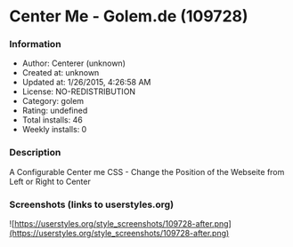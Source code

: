 # Center Me - Golem.de (109728)

### Information
- Author: Centerer (unknown)
- Created at: unknown
- Updated at: 1/26/2015, 4:26:58 AM
- License: NO-REDISTRIBUTION
- Category: golem
- Rating: undefined
- Total installs: 46
- Weekly installs: 0


### Description
A Configurable Center me CSS - Change the Position of the Webseite from Left or Right to Center


### Screenshots (links to userstyles.org)
![https://userstyles.org/style_screenshots/109728-after.png](https://userstyles.org/style_screenshots/109728-after.png)


